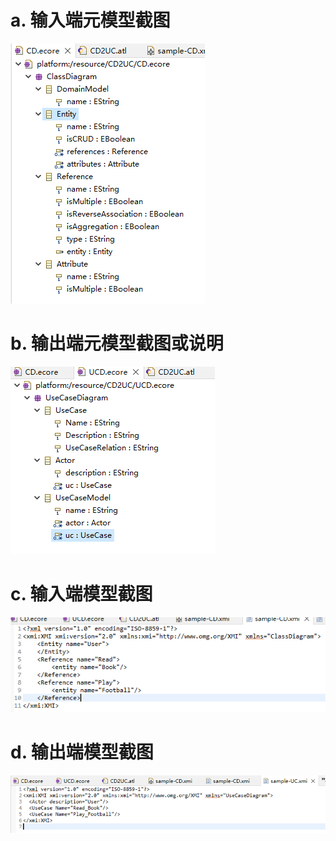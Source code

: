 # a. 输入端元模型截图
![元模型截图](images/1.PNG "元模型截图")
# b. 输出端元模型截图或说明
![输出端元模型截图](images/2.PNG "输出端元模型截图")
# c. 输入端模型截图
![输入端模型截图](images/3.PNG "输入端模型截图")
# d. 输出端模型截图
![输出端模型截图](images/4.PNG "输出端模型截图")